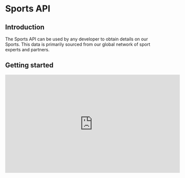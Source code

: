 # Sports API

## Introduction

The Sports API can be used by any developer to obtain details on our Sports. This data is primarily sourced from our global network of sport experts and partners.

## Getting started

<iframe width="560" height="315" src="https://www.youtube-nocookie.com/embed/EwGpd5bnrzU" frameborder="0" allow="accelerometer; autoplay; encrypted-media; gyroscope; picture-in-picture" allowfullscreen></iframe>

<br/>
